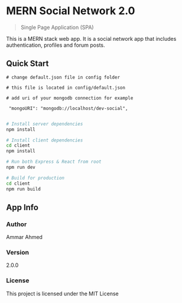 # MERN Social Network 2.0

> Single Page Application (SPA)

This is a MERN stack web app. It is a social network app that includes authentication, profiles and forum posts.

## Quick Start

```
# change default.json file in config folder

# this file is located in config/default.json

# add uri of your mongodb connection for example

 "mongoURI": "mongodb://localhost/dev-social",
 
```

```bash
# Install server dependencies
npm install

# Install client dependencies
cd client
npm install

# Run both Express & React from root
npm run dev

# Build for production
cd client
npm run build
```

## App Info

### Author

Ammar Ahmed

### Version

2.0.0

### License

This project is licensed under the MIT License
